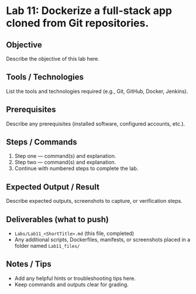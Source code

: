 # Lab 11: Dockerize a full-stack app cloned from Git repositories.

## Objective
Describe the objective of this lab here.

## Tools / Technologies
List the tools and technologies required (e.g., Git, GitHub, Docker, Jenkins).

## Prerequisites
Describe any prerequisites (installed software, configured accounts, etc.).

## Steps / Commands
1. Step one — command(s) and explanation.
2. Step two — command(s) and explanation.
3. Continue with numbered steps to complete the lab.

## Expected Output / Result
Describe expected outputs, screenshots to capture, or verification steps.

## Deliverables (what to push)
- `Labs/Lab11_<ShortTitle>.md` (this file, completed)
- Any additional scripts, Dockerfiles, manifests, or screenshots placed in a folder named `Lab11_files/`

## Notes / Tips
- Add any helpful hints or troubleshooting tips here.
- Keep commands and outputs clear for grading.

